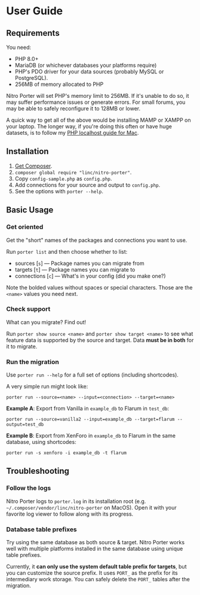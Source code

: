 # User Guide

## Requirements

You need:

* PHP 8.0+
* MariaDB (or whichever databases your platforms require)
* PHP's PDO driver for your data sources (probably MySQL or PostgreSQL).
* 256MB of memory allocated to PHP

Nitro Porter will set PHP's memory limit to 256MB. If it's unable to do so, it may suffer performance issues or generate errors. For small forums, you may be able to safely reconfigure it to 128MB or lower.

A quick way to get all of the above would be installing MAMP or XAMPP on your laptop. The longer way, if you're doing this often or have huge datasets, is to follow my [PHP localhost guide for Mac](https://lincolnwebs.com/php-localhost/).


## Installation

1. [Get Composer](https://getcomposer.org/doc/00-intro.md#installation-linux-unix-macos).
2. `composer global require "linc/nitro-porter"`.
3. Copy `config-sample.php` as `config.php`. 
4. Add connections for your source and output to `config.php`.
5. See the options with `porter --help`.


## Basic Usage

### Get oriented

Get the "short" names of the packages and connections you want to use.

Run `porter list` and then choose whether to list:
* sources [`s`] — Package names you can migrate from
* targets [`t`] — Package names you can migrate to
* connections [`c`] — What's in your config (did you make one?)

Note the bolded values without spaces or special characters. Those are the `<name>` values you need next.

### Check support

What can you migrate? Find out!

Run `porter show source <name>` and `porter show target <name>` to see what feature data is supported by the source and target. Data **must be in both** for it to migrate.

### Run the migration

Use `porter run --help` for a full set of options (including shortcodes).

A very simple run might look like: 
```
porter run --source=<name> --input=<connection> --target=<name>
```

**Example A**: Export from Vanilla in `example_db` to Flarum in `test_db`:
```
porter run --source=vanilla2 --input=example_db --target=flarum --output=test_db
```

**Example B**: Export from XenForo in `example_db` to Flarum in the same database, using shortcodes:
```
porter run -s xenforo -i example_db -t flarum
```

## Troubleshooting

### Follow the logs

Nitro Porter logs to `porter.log` in its installation root (e.g. `~/.composer/vendor/linc/nitro-porter` on MacOS). Open it with your favorite log viewer to follow along with its progress.

### Database table prefixes

Try using the same database as both source & target. Nitro Porter works well with multiple platforms installed in the same database using unique table prefixes.

Currently, it **can only use the system default table prefix for targets**, but you can customize the source prefix. It uses `PORT_` as the prefix for its intermediary work storage. You can safely delete the `PORT_` tables after the migration.
